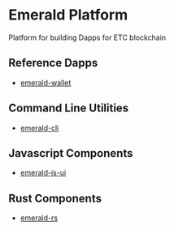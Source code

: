 # Emerald Platform

Platform for building Dapps for ETC blockchain

## Reference Dapps

- [emerald-wallet](https://github.com/ethereumproject/emerald-wallet)

## Command Line Utilities

- [emerald-cli](https://github.com/ethereumproject/emerald-cli)

## Javascript Components

- [emerald-js-ui](https://github.com/ethereumproject/emerald-js-ui)

## Rust Components

- [emerald-rs](https://github.com/ethereumproject/emerald-rs)
